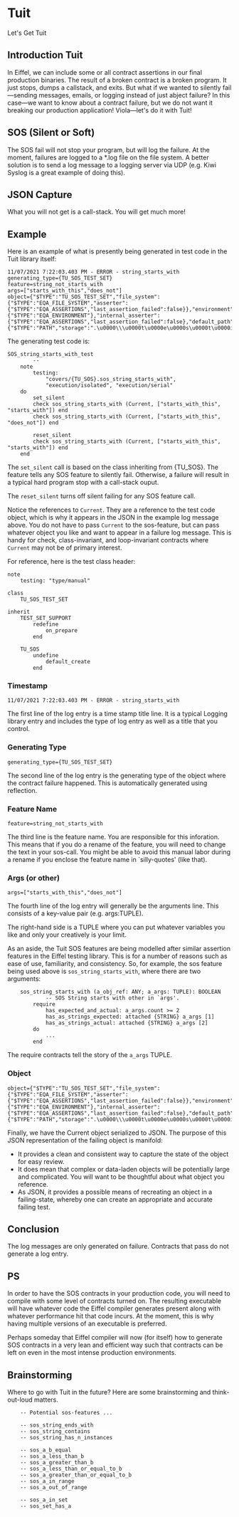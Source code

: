 # Tuit
Let's Get Tuit

## Introduction Tuit
In Eiffel, we can include some or all contract assertions in our final production binaries. The result of a broken contract is a broken program. It just stops, dumps a callstack, and exits. But what if we wanted to silently fail—sending messages, emails, or logging instead of just abject failure? In this case—we want to know about a contract failure, but we do not want it breaking our production application! Viola—let's do it with Tuit!

## SOS (Silent or Soft)
The SOS fail will not stop your program, but will log the failure. At the moment, failures are logged to a *.log file on the file system. A better solution is to send a log message to a logging server via UDP (e.g. Kiwi Syslog is a great example of doing this).

## JSON Capture
What you will not get is a call-stack. You will get much more!

## Example
Here is an example of what is presently being generated in test code in the Tuit library itself:
```
11/07/2021 7:22:03.403 PM - ERROR - string_starts_with
generating_type={TU_SOS_TEST_SET}
feature=string_not_starts_with
args=["starts_with_this","does_not"]
object={"$TYPE":"TU_SOS_TEST_SET","file_system":{"$TYPE":"EQA_FILE_SYSTEM","asserter":{"$TYPE":"EQA_ASSERTIONS","last_assertion_failed":false}},"environment":{"$TYPE":"EQA_ENVIRONMENT"},"internal_asserter":{"$TYPE":"EQA_ASSERTIONS","last_assertion_failed":false},"default_path":{"$TYPE":"PATH","storage":".\u0000\\\u0000t\u0000e\u0000s\u0000t\u0000i\u0000n\u0000g\u0000\\\u0000t\u0000e\u0000s\u0000t\u0000_\u0000o\u0000u\u0000t\u0000p\u0000u\u0000t\u0000\\\u0000s\u0000o\u0000s\u0000.\u0000l\u0000o\u0000g\u0000","internal_name":".\\testing\\test_output\\sos.log","is_normalized":true},"silent":true,"last_assertion_failed":false,"has_failed":false}
```

The generating test code is:
```
SOS_string_starts_with_test
		--
	note
		testing:
			"covers/{TU_SOS}.sos_string_starts_with",
			"execution/isolated", "execution/serial"
	do
		set_silent
		check sos_string_starts_with (Current, ["starts_with_this", "starts_with"]) end
		check sos_string_starts_with (Current, ["starts_with_this", "does_not"]) end

		reset_silent
		check sos_string_starts_with (Current, ["starts_with_this", "starts_with"]) end
	end
```
The `set_silent` call is based on the class inheriting from {TU_SOS}. The feature tells any SOS feature to silently fail. Otherwise, a failure will result in a typical hard program stop with a call-stack ouput.

The `reset_silent` turns off silent failing for any SOS feature call.

Notice the references to `Current`. They are a reference to the test code object, which is why it appears in the JSON in the example log message above. You do not have to pass `Current` to the sos-feature, but can pass whatever object you like and want to appear in a failure log message. This is handy for check, class-invariant, and loop-invariant contracts where `Current` may not be of primary interest.

For reference, here is the test class header:
```
note
	testing: "type/manual"

class
	TU_SOS_TEST_SET

inherit
	TEST_SET_SUPPORT
		redefine
			on_prepare
		end

	TU_SOS
		undefine
			default_create
		end
```

### Timestamp
```
11/07/2021 7:22:03.403 PM - ERROR - string_starts_with
```
The first line of the log entry is a time stamp title line. It is a typical Logging library entry and includes the type of log entry as well as a title that you control.

### Generating Type
```
generating_type={TU_SOS_TEST_SET}
```
The second line of the log entry is the generating type of the object where the contract failure happened. This is automatically generated using reflection.

### Feature Name
```
feature=string_not_starts_with
```
The third line is the feature name. You are responsible for this inforation. This means that if you do a rename of the feature, you will need to change the text in your sos-call. You might be able to avoid this manual labor during a rename if you enclose the feature name in `silly-quotes' (like that).

### Args (or other)
```
args=["starts_with_this","does_not"]
```
The fourth line of the log entry will generally be the arguments line. This consists of a key-value pair (e.g. args:TUPLE).

The right-hand side is a TUPLE where you can put whatever variables you like and only your creatively is your limit.

As an aside, the Tuit SOS features are being modelled after similar assertion features in the Eiffel testing library. This is for a number of reasons such as ease of use, familiarity, and consistency. So, for example, the sos feature being used above is `sos_string_starts_with`, where there are two arguments:

```
	sos_string_starts_with (a_obj_ref: ANY; a_args: TUPLE): BOOLEAN
			-- SOS String starts with other in `args'.
		require
			has_expected_and_actual: a_args.count >= 2
			has_as_strings_expected: attached {STRING} a_args [1]
			has_as_strings_actual: attached {STRING} a_args [2]
		do
			...
		end
```
The require contracts tell the story of the `a_args` TUPLE.

### Object
```
object={"$TYPE":"TU_SOS_TEST_SET","file_system":{"$TYPE":"EQA_FILE_SYSTEM","asserter":{"$TYPE":"EQA_ASSERTIONS","last_assertion_failed":false}},"environment":{"$TYPE":"EQA_ENVIRONMENT"},"internal_asserter":{"$TYPE":"EQA_ASSERTIONS","last_assertion_failed":false},"default_path":{"$TYPE":"PATH","storage":".\u0000\\\u0000t\u0000e\u0000s\u0000t\u0000i\u0000n\u0000g\u0000\\\u0000t\u0000e\u0000s\u0000t\u0000_\u0000o\u0000u\u0000t\u0000p\u0000u\u0000t\u0000\\\u0000s\u0000o\u0000s\u0000.\u0000l\u0000o\u0000g\u0000","internal_name":".\\testing\\test_output\\sos.log","is_normalized":true},"silent":true,"last_assertion_failed":false,"has_failed":false}
```
Finally, we have the Current object serialized to JSON. The purpose of this JSON representation of the failing object is manifold:

- It provides a clean and consistent way to capture the state of the object for easy review.
- It does mean that complex or data-laden objects will be potentially large and complicated. You will want to be thoughtful about what object you reference.
- As JSON, it provides a possible means of recreating an object in a failing-state, whereby one can create an appropriate and accurate failing test.

## Conclusion
The log messages are only generated on failure. Contracts that pass do not generate a log entry.

## PS
In order to have the SOS contracts in your production code, you will need to compile with some level of contracts turned on. The resulting executable will have whatever code the Eiffel compiler generates present along with whatever performance hit that code incurs. At the moment, this is why having multiple versions of an executable is preferred. 

Perhaps someday that Eiffel compiler will now (for itself) how to generate SOS contracts in a very lean and efficient way such that contracts can be left on even in the most intense production environments.

## Brainstorming
Where to go with Tuit in the future? Here are some brainstorming and think-out-loud matters.
```
	-- Potential sos-features ...

	-- sos_string_ends_with
	-- sos_string_contains
	-- sos_string_has_n_instances

	-- sos_a_b_equal
	-- sos_a_less_than_b
	-- sos_a_greater_than_b
	-- sos_a_less_than_or_equal_to_b
	-- sos_a_greater_than_or_equal_to_b
	-- sos_a_in_range
	-- sos_a_out_of_range

	-- sos_a_in_set
	-- sos_set_has_a
```

